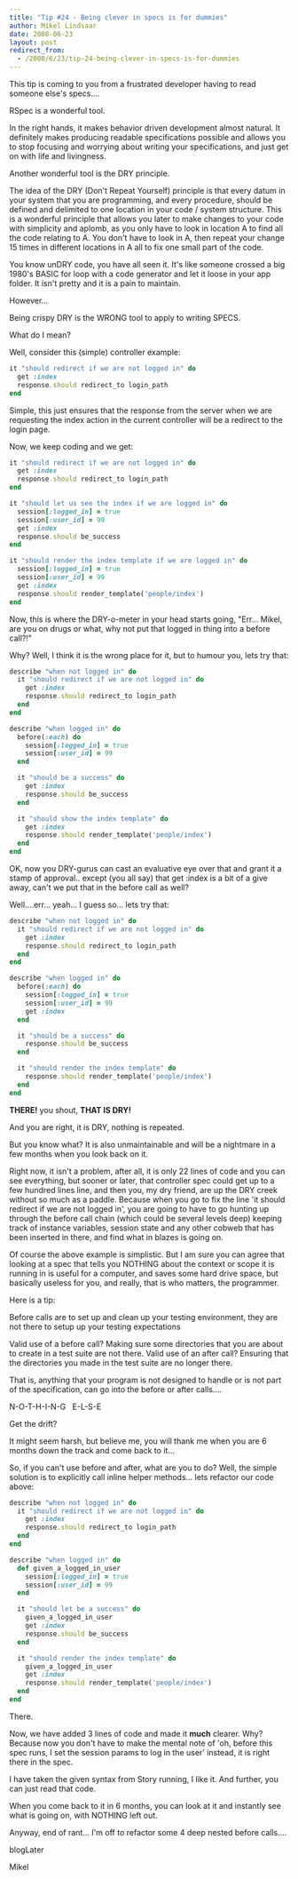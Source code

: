 ```yaml
---
title: "Tip #24 - Being clever in specs is for dummies"
author: Mikel Lindsaar
date: 2008-06-23
layout: post
redirect_from:
  - /2008/6/23/tip-24-being-clever-in-specs-is-for-dummies
---
```

This tip is coming to you from a frustrated developer having to read
someone else's specs....

RSpec is a wonderful tool.

In the right hands, it makes behavior driven development almost natural.
It definitely makes producing readable specifications possible and
allows you to stop focusing and worrying about writing your
specifications, and just get on with life and livingness.

Another wonderful tool is the DRY principle.

The idea of the DRY (Don't Repeat Yourself) principle is that every
datum in your system that you are programming, and every procedure,
should be defined and delimited to one location in your code / system
structure. This is a wonderful principle that allows you later to make
changes to your code with simplicity and aplomb, as you only have to
look in location A to find all the code relating to A. You don't have to
look in A, then repeat your change 15 times in different locations in A
all to fix one small part of the code.

You know unDRY code, you have all seen it. It's like someone crossed a
big 1980's BASIC for loop with a code generator and let it loose in your
app folder. It isn't pretty and it is a pain to maintain.

However...

Being crispy DRY is the WRONG tool to apply to writing SPECS.

What do I mean?

Well, consider this (simple) controller example:

``` ruby
it "should redirect if we are not logged in" do
  get :index
  response.should redirect_to login_path
end
```

Simple, this just ensures that the response from the server when we are
requesting the index action in the current controller will be a redirect
to the login page.

Now, we keep coding and we get:

``` ruby
it "should redirect if we are not logged in" do
  get :index
  response.should redirect_to login_path
end

it "should let us see the index if we are logged in" do
  session[:logged_in] = true
  session[:user_id] = 99
  get :index
  response.should be_success
end

it "should render the index template if we are logged in" do
  session[:logged_in] = true
  session[:user_id] = 99
  get :index
  response.should render_template('people/index')
end
```

Now, this is where the DRY-o-meter in your head starts going, "Err...
Mikel, are you on drugs or what, why not put that logged in thing into a
before call?!"

Why? Well, I think it is the wrong place for it, but to humour you, lets
try that:

``` ruby
describe "when not logged in" do
  it "should redirect if we are not logged in" do
    get :index
    response.should redirect_to login_path
  end
end

describe "when logged in" do
  before(:each) do
    session[:logged_in] = true
    session[:user_id] = 99
  end

  it "should be a success" do
    get :index
    response.should be_success
  end

  it "should show the index template" do
    get :index
    response.should render_template('people/index')
  end
end
```

OK, now you DRY-gurus can cast an evaluative eye over that and grant it
a stamp of approval.. except (you all say) that get :index is a bit of a
give away, can't we put that in the before call as well?

Well....err... yeah... I guess so... lets try that:

``` ruby
describe "when not logged in" do
  it "should redirect if we are not logged in" do
    get :index
    response.should redirect_to login_path
  end
end

describe "when logged in" do
  before(:each) do
    session[:logged_in] = true
    session[:user_id] = 99
    get :index
  end

  it "should be a success" do
    response.should be_success
  end

  it "should render the index template" do
    response.should render_template('people/index')
  end
end
```

**THERE!** you shout, **THAT IS DRY!**

And you are right, it is DRY, nothing is repeated.

But you know what? It is also unmaintainable and will be a nightmare in
a few months when you look back on it.

Right now, it isn't a problem, after all, it is only 22 lines of code
and you can see everything, but sooner or later, that controller spec
could get up to a few hundred lines line, and then you, my dry friend,
are up the DRY creek without so much as a paddle. Because when you go to
fix the line 'it should redirect if we are not logged in', you are going
to have to go hunting up through the before call chain (which could be
several levels deep) keeping track of instance variables, session state
and any other cobweb that has been inserted in there, and find what in
blazes is going on.

Of course the above example is simplistic. But I am sure you can agree
that looking at a spec that tells you NOTHING about the context or scope
it is running in is useful for a computer, and saves some hard drive
space, but basically useless for you, and really, that is who matters,
the programmer.

Here is a tip:

Before calls are to set up and clean up your testing environment, they
are not there to setup up your testing expectations

Valid use of a before call? Making sure some directories that you are
about to create in a test suite are not there. Valid use of an after
call? Ensuring that the directories you made in the test suite are no
longer there.

That is, anything that your program is not designed to handle or is not
part of the specification, can go into the before or after calls....

N-O-T-H-I-N-G&nbsp;  E-L-S-E

Get the drift?

It might seem harsh, but believe me, you will thank me when you are 6
months down the track and come back to it...

So, if you can't use before and after, what are you to do? Well, the
simple solution is to explicitly call inline helper methods... lets
refactor our code above:

``` ruby
describe "when not logged in" do
  it "should redirect if we are not logged in" do
    get :index
    response.should redirect_to login_path
  end
end

describe "when logged in" do
  def given_a_logged_in_user
    session[:logged_in] = true
    session[:user_id] = 99
  end

  it "should let be a success" do
    given_a_logged_in_user
    get :index
    response.should be_success
  end

  it "should render the index template" do
    given_a_logged_in_user
    get :index
    response.should render_template('people/index')
  end
end
```

There.

Now, we have added 3 lines of code and made it **much** clearer. Why?
Because now you don't have to make the mental note of 'oh, before this
spec runs, I set the session params to log in the user' instead, it is
right there in the spec.

I have taken the given syntax from Story running, I like it. And
further, you can just read that code.

When you come back to it in 6 months, you can look at it and instantly
see what is going on, with NOTHING left out.

Anyway, end of rant... I'm off to refactor some 4 deep nested before
calls....

blogLater

Mikel

